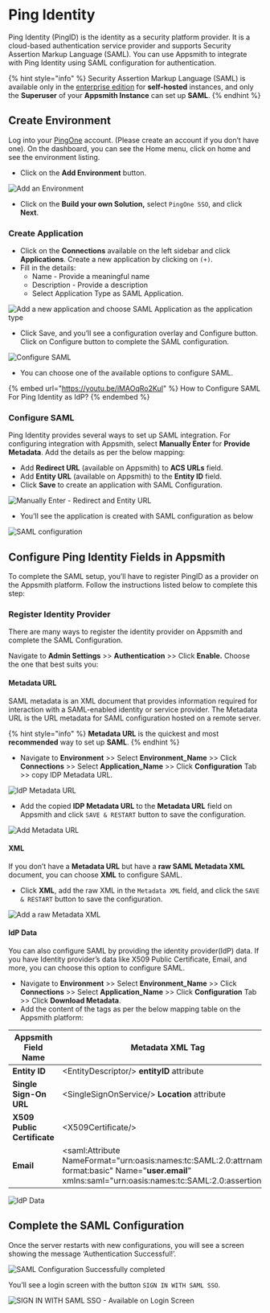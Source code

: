# Ping Identity

Ping Identity (PingID) is the identity as a security platform provider. It is a cloud-based authentication service provider and supports Security Assertion Markup Language (SAML). You can use Appsmith to integrate with Ping Identity using SAML configuration for authentication.

{% hint style="info" %}
Security Assertion Markup Language (SAML) is available only in the [enterprise edition](https://www.appsmith.com/pricing) for **self-hosted** instances, and only the **Superuser** of your **Appsmith Instance** can set up **SAML**.
{% endhint %}

## Create Environment

Log into your [PingOne](https://www.pingidentity.com/en/account/sign-on.html) account. (Please create an account if you don’t have one). On the dashboard, you can see the Home menu, click on home and see the environment listing.

* Click on the **Add Environment** button.

![Add an Environment](../../../../../../.gitbook/assets/PingID-Add-Environment.png)

* Click on the **Build your own Solution,** select `PingOne SSO`, and click **Next**.

### Create Application

* Click on the **Connections** available on the left sidebar and click **Applications**. Create a new application by clicking on `(+)`.
* Fill in the details:
  * Name - Provide a meaningful name
  * Description - Provide a description
  * Select Application Type as SAML Application.

![Add a new application and choose SAML Application as the application type](../../../../../../.gitbook/assets/PingIdentity-SAML-Add-Application.png)

* Click Save, and you’ll see a configuration overlay and Configure button. Click on Configure button to complete the SAML configuration.

![Configure SAML](../../../../../../.gitbook/assets/PingIdentity-SAML-Add-New-Application.png)

* You can choose one of the available options to configure SAML.

{% embed url="https://youtu.be/iMAOqRo2KuI" %}
How to Configure SAML For Ping Identity as IdP?
{% endembed %}

### Configure SAML

Ping Identity provides several ways to set up SAML integration. For configuring integration with Appsmith, select **Manually Enter** for **Provide Metadata**. Add the details as per the below mapping:

* Add **Redirect URL** (available on Appsmith) to **ACS URLs** field.
* Add **Entity URL** (available on Appsmith) to the **Entity ID** field.
* Click **Save** to create an application with SAML Configuration.

![Manually Enter - Redirect and Entity URL](../../../../../../.gitbook/assets/PingIdentity-SAML-Configure-SAML-Redirect-Entity-URL.png)

* You’ll see the application is created with SAML configuration as below

![SAML configuration](../../../../../../.gitbook/assets/PingIdentity-SAML-Configure-Success.png)

## Configure Ping Identity Fields in Appsmith

To complete the SAML setup, you’ll have to register PingID as a provider on the Appsmith platform. Follow the instructions listed below to complete this step:

### Register Identity Provider

There are many ways to register the identity provider on Appsmith and complete the SAML Configuration.

Navigate to **Admin Settings** >> **Authentication** >> Click **Enable.** Choose the one that best suits you:

#### Metadata URL

SAML metadata is an XML document that provides information required for interaction with a SAML-enabled identity or service provider. The Metadata URL is the URL metadata for SAML configuration hosted on a remote server.

{% hint style="info" %}
**Metadata URL** is the quickest and most **recommended** way to set up **SAML**.
{% endhint %}

* Navigate to **Environment** >> Select **Environment\_Name** >> Click **Connections** >> Select **Application\_Name** >> Click **Configuration** Tab >> copy IDP Metadata URL.

![IdP Metadata URL](../../../../../../.gitbook/assets/PingIdentity-SAML-Metadata-URL.png)

* Add the copied **IDP Metadata URL** to the **Metadata URL** field on Appsmith and click `SAVE & RESTART` button to save the configuration.

![Add Metadata URL](../../../../../../.gitbook/assets/Appsmith-Admin-Settings-Authentication-SAML-Metadata-URL.png)

#### XML

If you don’t have a **Metadata URL** but have a **raw SAML Metadata XML** document, you can choose **XML** to configure SAML.

* Click **XML**, add the raw XML in the `Metadata XML` field, and click the `SAVE & RESTART` button to save the configuration.

![Add a raw Metadata XML](../../../../../../.gitbook/assets/Appsmith-Admin-Settings-Authentication-SAML-XML.png)

#### IdP Data

You can also configure SAML by providing the identity provider(IdP) data. If you have Identity provider’s data like X509 Public Certificate, Email, and more, you can choose this option to configure SAML.

* Navigate to **Environment** >> Select **Environment\_Name** >> Click **Connections** >> Select **Application\_Name** >> Click **Configuration** Tab >> Click **Download Metadata**.
* Add the content of the tags as per the below mapping table on the Appsmith platform:

| **Appsmith Field Name**     | **Metadata XML Tag**                                                                                                                                       |
| --------------------------- | ---------------------------------------------------------------------------------------------------------------------------------------------------------- |
| **Entity ID**               | \<EntityDescriptor/> **entityID** attribute                                                                                                                |
| **Single Sign-On URL**      | \<SingleSignOnService/> **Location** attribute                                                                                                             |
| **X509 Public Certificate** | \<X509Certificate/>                                                                                                                                        |
| **Email**                   | \<saml:Attribute NameFormat="urn:oasis:names:tc:SAML:2.0:attrname-format:basic" Name="**user.email**" xmlns:saml="urn:oasis:names:tc:SAML:2.0:assertion"/> |

![IdP Data](../../../../../../.gitbook/assets/Appsmith-Admin-Settings-Authentication-SAML-IdP-Data.png)

## Complete the SAML Configuration

Once the server restarts with new configurations, you will see a screen showing the message ‘Authentication Successful!’.

![SAML Configuration Successfully completed](../../../../../../.gitbook/assets/Appsmith-SAML-Authentication-Successful.png)

You’ll see a login screen with the button `SIGN IN WITH SAML SSO`.

![SIGN IN WITH SAML SSO - Available on Login Screen](../../../../../../.gitbook/assets/Appsmith-Login-Screen-Shows-SAML.png)
